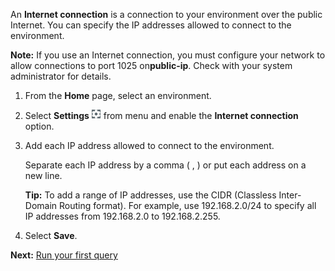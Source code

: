 An **Internet connection** is a connection to your environment over the public Internet. You can specify the IP addresses allowed to connect to the environment.

**Note:** If you use an Internet connection, you must configure your network to allow connections to port 1025 on**public-ip**. Check with your system administrator for details.

1.  From the **Home** page, select an environment.


1.  Select **Settings** ![""](Images/whv1544141010871.png) from menu and enable the **Internet connection** option.


1.  Add each IP address allowed to connect to the environment.

    Separate each IP address by a comma ( , ) or put each address on a new line.

    **Tip:** To add a range of IP addresses, use the CIDR (Classless Inter-Domain Routing format). For example, use 192.168.2.0/24 to specify all IP addresses from 192.168.2.0 to 192.168.2.255.


1.  Select **Save**.


**Next:** [Run your first query](ahj1695153106508.md)


